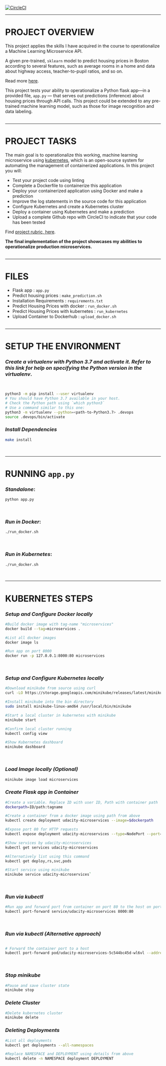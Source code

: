 [![CircleCI](https://dl.circleci.com/status-badge/img/gh/devkofi/udacity-microservices/tree/master.svg?style=svg)](https://dl.circleci.com/status-badge/redirect/gh/devkofi/udacity-microservices/tree/master)

---
# PROJECT OVERVIEW

This project applies the skills I have acquired in the course to operationalize a Machine Learning Microservice API. 

A given pre-trained, `sklearn` model to predict housing prices in Boston according to several features, such as average rooms in a home and data about highway access, teacher-to-pupil ratios, and so on. 

Read more [here](https://www.kaggle.com/c/boston-housing). 

This project tests your ability to operationalize a Python flask app—in a provided file, `app.py` — that serves out predictions (inference) about housing prices through API calls. This project could be extended to any pre-trained machine learning model, such as those for image recognition and data labeling.
<br/><br/>

---

# PROJECT TASKS

The main goal is to operationalize this working, machine learning microservice using [kubernetes](https://kubernetes.io/), which is an open-source system for automating the management of containerized applications. In this project you will:
* Test your project code using linting
* Complete a Dockerfile to containerize this application
* Deploy your containerized application using Docker and make a prediction
* Improve the log statements in the source code for this application
* Configure Kubernetes and create a Kubernetes cluster
* Deploy a container using Kubernetes and make a prediction
* Upload a complete Github repo with CircleCI to indicate that your code has been tested

Find [project rubric, here](https://review.udacity.com/#!/rubrics/2576/view).

**The final implementation of the project showcases my abilities to operationalize production microservices.**
<br/><br/>

---
# FILES
* Flask app :  `app.py`
* Predict housing prices : `make_prediction.sh`
* Installation Requirements : `requirements.txt`
* Predict Housing Prices with docker : `run_docker.sh`
* Predict Housing Prices with kubernetes : `run_kubernetes`
* Upload Container to Dockerhub : `upload_docker.sh`
<br/><br/>

---
# SETUP THE ENVIRONMENT

### _Create a virtualenv with Python 3.7 and activate it. Refer to this link for help on specifying the Python version in the virtualenv_. 
<br/>

```bash
python3 -m pip install --user virtualenv
# You should have Python 3.7 available in your host. 
# Check the Python path using `which python3`
# Use a command similar to this one:
python3 -m virtualenv --python=<path-to-Python3.7> .devops
source .devops/bin/activate
```
### _Install Dependencies_ 
```bash
make install
``` 
<br/>

---
# RUNNING `app.py`

### _Standalone_:  
```bash
python app.py
```
<br/>

### _Run in Docker_:  
```bash
./run_docker.sh
```
<br/>

### _Run in Kubernetes_:  
```bash
./run_docker.sh
```
<br/>

---

# KUBERNETES STEPS

### _Setup and Configure Docker locally_
```bash
#Build docker image with tag-name "microservices"
docker build --tag=microservices .

#List all docker images
docker image ls

#Run app on port 8000
docker run -p 127.0.0.1:8000:80 microservices
```
<br/>

### _Setup and Configure Kubernetes locally_
```bash
#Download minikube from source using curl
curl -LO https://storage.googleapis.com/minikube/releases/latest/minikube-linux-amd64

#Install minikube into the bin directory
sudo install minikube-linux-amd64 /usr/local/bin/minikube

#Start a local cluster in kubernetes with minikube
minikube start

#Confirm local cluster running
kubectl config view

#Show Kubernetes dashboard
minikube dashboard
```
<br/>

### _Load Image locally (Optional)_
```bash
minikube image load microservices
```

### _Create Flask app in Container_
```bash
#Create a variable. Replace ID with user ID, Path with container path
dockerpath=ID/path:tagname

#Create a container from a docker image using path from above
kubectl create deployment udacity-microservices --image=$dockerpath

#Expose port 80 for HTTP requests
kubectl expose deployment udacity-microservices --type=NodePort --port=80

#Show services by udacity-microservices
kubectl get services udacity-microservices

#Alternatively list using this command
kubectl get deploy,rs,svc,pods

#Start service using minikube
minikube service udacity-microservices`
```
<br/>

### _Run via kubectl_
```bash
#Run app and forward port from container on port 80 to the host on port 8000 
kubectl port-forward service/udacity-microservices 8000:80

```
<br/>

### _Run via kubectl (Alternative approach)_
```bash

# Forward the container port to a host
kubectl port-forward pod/udacity-microservices-5c544bc45d-wl6vl --address 127.0.0.1 8000:80

```
<br/>

### _Stop minikube_
```bash
#Pause and save cluster state
minikube stop
```

### _Delete Cluster_
```bash
#Delete kubernetes cluster 
minikube delete
```

### _Deleting Deployments_
```bash
#List all deployments
kubectl get deployments --all-namespaces

#Replace NAMESPACE and DEPLOYMENT using details from above
kubectl delete -n NAMESPACE deployment DEPLOYMENT
```
